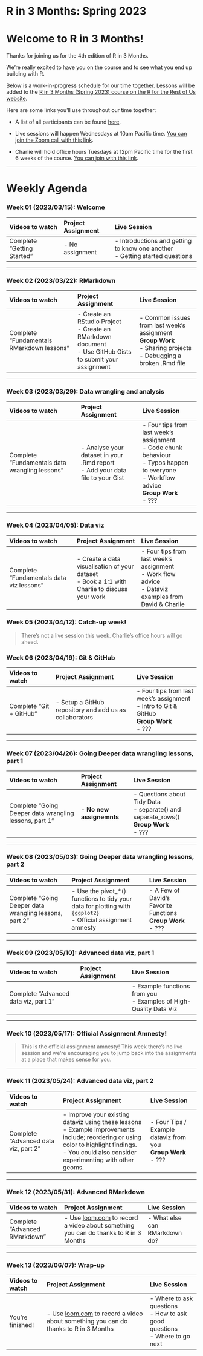 R in 3 Months: Spring 2023
================

# Welcome to R in 3 Months!

Thanks for joining us for the 4th edition of R in 3 Months.

We’re really excited to have you on the course and to see what you end
up building with R.

Below is a work-in-progress schedule for our time together. Lessons will
be added to the [R in 3 Months (Spring 2023) course on the R for the Rest
of Us
website](https://rfortherestofus.com/courses/r-in-3-months-spring-2023/).

Here are some links you’ll use throughout our time together:

- A list of all participants can be found
  [here](https://docs.google.com/spreadsheets/d/1lD5SgbdG24HfV4Glo80u7j7I3o-XpRJESYcQ50eXbEc/edit?usp=sharing "Opens in a new window").

- Live sessions will happen Wednesdays at 10am Pacific time. [You can
  join the Zoom call with this
  link](https://us02web.zoom.us/j/86453661896?pwd=VWN3VVVqenJpU1BzSUo3b3Zpd2N4UT09 "Opens in a new window").

- Charlie will hold office hours Tuesdays at 12pm Pacific time for the
  first 6 weeks of the course. [You can join with this
  link](https://us02web.zoom.us/j/85743952145?pwd=eXBRNXBCRDNhUU9STXVYWW5NT29SQT09 "Opens in a new window").

<hr>

# Weekly Agenda

### Week 01 (2023/03/15): Welcome

| Videos to watch            | Project Assignment | Live Session                                                                      |
|:---------------------------|:-------------------|:----------------------------------------------------------------------------------|
| Complete “Getting Started” | \- No assignment   | \- Introductions and getting to know one another <br> - Getting started questions |

<hr>

### Week 02 (2023/03/22): RMarkdown

| Videos to watch                           | Project Assignment                                                                                                 | Live Session                                                                                                                 |
|:------------------------------------------|:-------------------------------------------------------------------------------------------------------------------|:-----------------------------------------------------------------------------------------------------------------------------|
| Complete “Fundamentals RMarkdown lessons” | \- Create an RStudio Project <br> - Create an RMarkdown document <br> - Use GitHub Gists to submit your assignment | \- Common issues from last week’s assignment <br> **Group Work** <br> - Sharing projects <br> - Debugging a broken .Rmd file |

<hr>

### Week 03 (2023/03/29): Data wrangling and analysis

| Videos to watch                                | Project Assignment                                                                 | Live Session                                                                                                                                               |
|:-----------------------------------------------|:-----------------------------------------------------------------------------------|:-----------------------------------------------------------------------------------------------------------------------------------------------------------|
| Complete “Fundamentals data wrangling lessons” | \- Analyse your dataset in your .Rmd report <br> - Add your data file to your Gist | \- Four tips from last week’s assignment <br> - Code chunk behaviour <br> - Typos happen to everyone <br> - Workflow advice <br> **Group Work** <br> - ??? |

<hr>

### Week 04 (2023/04/05): Data viz

| Videos to watch                          | Project Assignment                                                                                 | Live Session                                                                                                  |
|:-----------------------------------------|:---------------------------------------------------------------------------------------------------|:--------------------------------------------------------------------------------------------------------------|
| Complete “Fundamentals data viz lessons” | \- Create a data visualisation of your dataset <br> - Book a 1:1 with Charlie to discuss your work | \- Four tips from last week’s assignment <br> - Work flow advice <br> - Dataviz examples from David & Charlie |

### Week 05 (2023/04/12): Catch-up week!

> There’s not a live session this week. Charlie’s office hours will go
> ahead.

### Week 06 (2023/04/19): Git & GitHub

| Videos to watch         | Project Assignment                                       | Live Session                                                                                         |
|:------------------------|:---------------------------------------------------------|:-----------------------------------------------------------------------------------------------------|
| Complete “Git + GitHub” | \- Setup a GitHub repository and add us as collaborators | \- Four tips from last week’s assignment <br> - Intro to Git & GitHub <br> **Group Work** <br> - ??? |

<hr>

### Week 07 (2023/04/26): Going Deeper data wrangling lessons, part 1

| Videos to watch                                        | Project Assignment        | Live Session                                                                                      |
|:-------------------------------------------------------|:--------------------------|:--------------------------------------------------------------------------------------------------|
| Complete “Going Deeper data wrangling lessons, part 1” | \- **No new assignemnts** | \- Questions about Tidy Data <br> - separate() and separate_rows() <br> **Group Work** <br> - ??? |

<hr>

### Week 08 (2023/05/03): Going Deeper data wrangling lessons, part 2

| Videos to watch                                        | Project Assignment                                                                                                  | Live Session                                                          |
|:-------------------------------------------------------|:--------------------------------------------------------------------------------------------------------------------|:----------------------------------------------------------------------|
| Complete “Going Deeper data wrangling lessons, part 2” | \- Use the pivot\_\*() functions to tidy your data for plotting with `{ggplot2}` <br> - Official assignment amnesty | \- A Few of David’s Favorite Functions <br> **Group Work** <br> - ??? |

<hr>

### Week 09 (2023/05/10): Advanced data viz, part 1

| Videos to watch                      | Project Assignment | Live Session                                                                |
|:-------------------------------------|:-------------------|:----------------------------------------------------------------------------|
| Complete “Advanced data viz, part 1” |                    | \- Example functions from you <br> - Examples of High-Quality Data Viz <br> |

<hr>

### Week 10 (2023/05/17): Official Assignment Amnesty!

> This is the official assignment amnesty! This week there’s no live
> session and we’re encouraging you to jump back into the assignments at
> a place that makes sense for you.

<hr>

### Week 11 (2023/05/24): Advanced data viz, part 2

| Videos to watch                      | Project Assignment                                                                                                                                                                                        | Live Session                                                           |
|:-------------------------------------|:----------------------------------------------------------------------------------------------------------------------------------------------------------------------------------------------------------|:-----------------------------------------------------------------------|
| Complete “Advanced data viz, part 2” | \- Improve your existing dataviz using these lessons <br> - Example improvements include; reordering or using color to highlight findings. <br> - You could also consider experimenting with other geoms. | \- Four Tips / Example dataviz from you <br> **Group Work** <br> - ??? |

<hr>

### Week 12 (2023/05/31): Advanced RMarkdown

| Videos to watch               | Project Assignment                                                                                    | Live Session                   |
|:------------------------------|:------------------------------------------------------------------------------------------------------|:-------------------------------|
| Complete “Advanced RMarkdown” | \- Use [loom.com](loom.com) to record a video about something you can do thanks to R in 3 Months <br> | \- What else can RMarkdown do? |

<hr>

### Week 13 (2023/06/07): Wrap-up

| Videos to watch  | Project Assignment                                                                               | Live Session                                                                       |
|:-----------------|:-------------------------------------------------------------------------------------------------|:-----------------------------------------------------------------------------------|
| You’re finished! | \- Use [loom.com](loom.com) to record a video about something you can do thanks to R in 3 Months | \- Where to ask questions <br> - How to ask good questions <br> - Where to go next |
